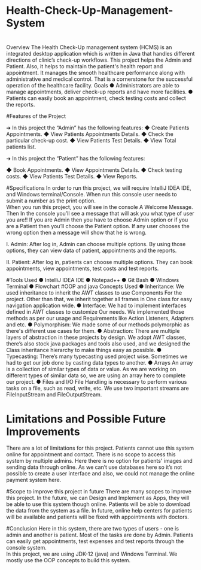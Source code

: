 # Health-Check-Up-Management-System
#
Overview
The Health Check-Up management system (HCMS) is an integrated desktop application which is written in Java that handles different directions of clinic’s check-up workflows.
This project helps the Admin and Patient. Also, it helps to maintain the patient's health report and appointment. 
 It manages the smooth healthcare performance along with administrative and medical control. That is a cornerstone for the successful operation of the healthcare facility.
Goals 
●	Administrators are able to manage appointments, deliver check-up reports and have more facilities.
●	Patients can easily book an appointment, check testing costs   and collect the reports.

#Features of the Project 

➔	In this project the “Admin” has the following features:
◆	Create Patients Appointments.
◆	View Patients Appointments Details.
◆	Check the particular check-up cost.
◆	View Patients Test Details.
◆	View Total patients list.

➔	In this project the “Patient” has the following features:

◆	Book Appointments.
◆	View Appointments Details.
◆	Check testing costs.
◆	View Patients Test Details.
◆	 View Reports.

#Specifications
In order to run this project, we will require IntelliJ IDEA IDE, and Windows terminal/Console. When run this console user needs to submit a number as the print option.  
When you run this project, you will see in the console A Welcome Message. Then In the console you’ll see a message that will ask you what type of user you are!! If you are Admin then you have to choose Admin option or if you are a Patient then you’ll choose the Patient option. If any user chooses the wrong option then a message will show that he is wrong.

I.	Admin:
After log in, Admin can choose multiple options. By using those options, they can view data of patient, appointments and the reports.

II.	Patient:
After log in, patients can choose multiple options. They can book appointments, view appointments, test costs and test reports.

#Tools Used
●	IntelliJ IDEA IDE
●	Notepad++
●	Git Bash
●	Windows Terminal
●	Flowchart
#OOP and java Concepts Used 
●	Inheritance:
We used inheritance to inherit the AWT classes to use Components For the project. Other than that, we inherit together all frames in One class for easy navigation application wide.
●	 Interface: 
We had to implement interfaces defined in AWT classes to customize Our needs. We implemented those methods as per our usage and Requirements like Action Listeners, Adapters and etc.
●	Polymorphism:
We made some of our methods polymorphic as there's different use cases for them.
●	Abstraction:
There are multiple layers of abstraction in these projects by design. We adopt AWT classes, there’s also stock java packages and tools also used, and we designed the Class inheritance hierarchy to make things easy as possible.
●	 Typecasting:
There’s many typecasting used project wise. Sometimes we had to get our job done by casting data types to another.
●	Arrays
  An array is a collection of similar types of data or value. As we are working on different types of similar data so, we are using an array here to complete our project.
●	Files and I/O
File Handling is necessary to perform various tasks on a file, such as read, write, etc. We use two important streams are FileInputStream and FileOutputStream. 

# Limitations and Possible Future Improvements 
There are a lot of limitations for this project. Patients cannot use this system online for appointment and contact. There is no scope to access this system by multiple admins. Here there is no option for patients' images and sending data through online. As we can’t use databases here so it’s not possible to create a user interface and also, we could not manage the online payment system here.

#Scope to improve this project in future
There are many scopes to improve this project. In the future, we can Design and Implement as Apps, they will be able to use this system though online. Patients will be able to download the data from the system as a file. In future, online help centers for patients will be available and patients will be fixed with appointments with doctors.

#Conclusion
Here in this system, there are two types of users - one is admin and another is patient. Most of the tasks are done by Admin. Patients can easily get appointments, test expenses and test reports through the console system.  
In this project, we are using JDK-12 (java) and Windows Terminal. We mostly use the OOP concepts to build this system.


